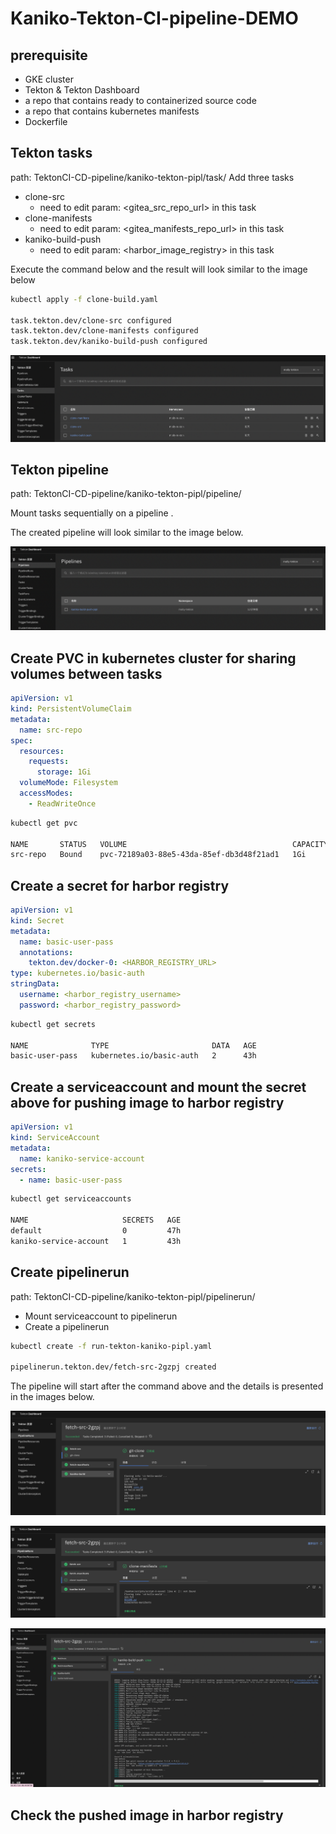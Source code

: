 # Kaniko-Tekton-CI-pipeline-DEMO

## prerequisite
- GKE cluster
- Tekton & Tekton Dashboard
- a repo that contains ready to containerized source code 
- a repo that contains kubernetes manifests
- Dockerfile

## Tekton tasks
path: TektonCI-CD-pipeline/kaniko-tekton-pipl/task/
Add three tasks
- clone-src
    - need to edit param: <gitea_src_repo_url> in this task 
- clone-manifests
    - need to edit param: <gitea_manifests_repo_url> in this task 
- kaniko-build-push
    - need to edit param: <harbor_image_registry> in this task 

Execute the command below and the result will look similar to the image below

```bash
kubectl apply -f clone-build.yaml 

task.tekton.dev/clone-src configured
task.tekton.dev/clone-manifests configured
task.tekton.dev/kaniko-build-push configured
```

![tekton-tasks](https://github.com/MollyH1391/TektonCI-CD-pipeline/blob/79a575283f8c303dd90558d3bdca1846dc6b019d/kaniko-tekton-pipl/GUI/task.png)

## Tekton pipeline
path: TektonCI-CD-pipeline/kaniko-tekton-pipl/pipeline/

Mount tasks sequentially on a pipeline .

The created pipeline will look similar to the image below.

![tekton-pipeline](https://github.com/MollyH1391/TektonCI-CD-pipeline/blob/aeba8e5bed5226866e61ad384b8b11dc33ec022c/kaniko-tekton-pipl/GUI/pipl.png)

## Create PVC in kubernetes cluster for sharing volumes between tasks
```yaml
apiVersion: v1
kind: PersistentVolumeClaim
metadata:
  name: src-repo
spec:
  resources:
    requests:
      storage: 1Gi
  volumeMode: Filesystem
  accessModes:
    - ReadWriteOnce
```

```bash
kubectl get pvc

NAME       STATUS   VOLUME                                     CAPACITY   ACCESS MODES   STORAGECLASS   AGE
src-repo   Bound    pvc-72189a03-88e5-43da-85ef-db3d48f21ad1   1Gi        RWO            standard       47h
```

## Create a secret for harbor registry
```yaml
apiVersion: v1
kind: Secret
metadata:
  name: basic-user-pass
  annotations:
    tekton.dev/docker-0: <HARBOR_REGISTRY_URL>
type: kubernetes.io/basic-auth
stringData:
  username: <harbor_registry_username>
  password: <harbor_registry_password>
```

```bash
kubectl get secrets

NAME              TYPE                       DATA   AGE
basic-user-pass   kubernetes.io/basic-auth   2      43h
```

## Create a serviceaccount and mount the secret above for pushing image to harbor registry
```yaml
apiVersion: v1
kind: ServiceAccount
metadata:
  name: kaniko-service-account
secrets:
  - name: basic-user-pass
```

```bash
kubectl get serviceaccounts

NAME                     SECRETS   AGE
default                  0         47h
kaniko-service-account   1         43h
```

## Create pipelinerun
path: TektonCI-CD-pipeline/kaniko-tekton-pipl/pipelinerun/

- Mount serviceaccount to pipelinerun
- Create a pipelinerun

```bash
kubectl create -f run-tekton-kaniko-pipl.yaml

pipelinerun.tekton.dev/fetch-src-2gzpj created
```

The pipeline will start after the command above and the details is presented in the images below.

![tekton-pipelinerun-first-step](https://github.com/MollyH1391/TektonCI-CD-pipeline/blob/aeba8e5bed5226866e61ad384b8b11dc33ec022c/kaniko-tekton-pipl/GUI/pipe01.png)

![tekton-pipelinerun-second-step](https://github.com/MollyH1391/TektonCI-CD-pipeline/blob/aeba8e5bed5226866e61ad384b8b11dc33ec022c/kaniko-tekton-pipl/GUI/pipl02.png)

![tekton-pipelinerun-thrid-step](https://github.com/MollyH1391/TektonCI-CD-pipeline/blob/aeba8e5bed5226866e61ad384b8b11dc33ec022c/kaniko-tekton-pipl/GUI/pipl03.png)


## Check the pushed image in harbor registry
![]()


